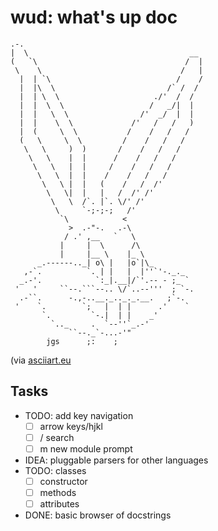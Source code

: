 # wud: what's up doc

````
.-.
|  \                                    __
(   `\                                 /  |
 \    \                               /   |
  |  | `\                            /    /
  |  |\  \                         /` /  /
  |  | \  \                     ./'  /  /
  |  |  \  \                   /   _/|  |
  |  |   \  \                /'  _/  |  |
  |  |    \  \             /'   /   /   )
  |  (     \  \           /    /   /   /
  (   \     \  \         /    /   /   /
   \   \     )  )       /    /   /   /
    \   \    |  |      /    /   /   /
     \   \   |  |     /    /   /   /
      \   \  |  |    /    /   /   /
       \   \ |  |   (    /   /  /'
        \   \|  |   |   /  /' /'
         \   \  /`. |`. \/' /'
          \     `-;-;-;   /'
           `\            <
             >  .-"-.   .-\
            / .' ,__   `   \
           |     |  \      /\
           |     |__ \    |_ \
      _.------.._| o\ |   |o`|\_
   ,-`.          `. | |   |  |''`'-._._
  _.-'.            `:_|.__|/`'.-- - ;_ `
 '   '     ``--.```--.. \/`..--'''  ; `-.
  .-``.      -.,-..__._.._._.__.   ;`-.
 '    `.        `;   |  | |      .'    `
       `.         `-.|  | |    _'
         `.._     .  `--''`_.-'
             ``--._`-...-'"
        jgs      ;:    ;
````

(via [asciiart.eu](https://www.asciiart.eu/cartoons/looney-tunes)

## Tasks

- TODO: add key navigation
  - [ ] arrow keys/hjkl
  - [ ] / search
  - [ ] m new module prompt
- IDEA: pluggable parsers for other languages
- TODO: classes
  - [ ] constructor
  - [ ] methods
  - [ ] attributes
- DONE: basic browser of docstrings
